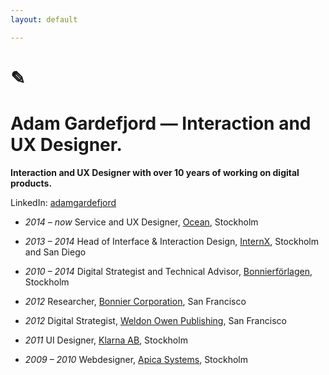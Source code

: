 ```yaml
---
layout: default

---
```

# ✎
# Adam Gardefjord — Interaction and UX Designer.

__Interaction and UX Designer with over 10 years of working on digital products.__


LinkedIn: [adamgardefjord](https://www.linkedin.com/in/gardefjord/)


* _2014 – now_
Service and UX Designer,
[Ocean](https://www.ocean.xyz), Stockholm

* _2013 – 2014_
Head of Interface & Interaction Design,
[InternX](https://www.theinternx.com/), Stockholm and San Diego

* _2010 – 2014_
Digital Strategist and Technical Advisor, [Bonnierförlagen](https://www.bonnierforlagen.se/), Stockholm

* _2012_ 
Researcher, [Bonnier Corporation](https://www.bonniercorp.com/), San Francisco

* _2012_
Digital Strategist, [Weldon Owen Publishing](https://www.weldonowen.com/), San Francisco

* _2011_
UI Designer, [Klarna AB](https://www.klarna.com/se/),  Stockholm

* _2009 – 2010_ 
Webdesigner, [Apica Systems](https://www.apicasystems.com/),  Stockholm

